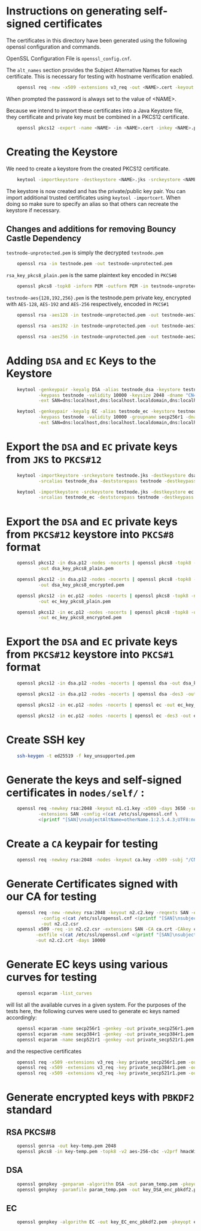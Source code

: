 # Instructions on generating self-signed certificates

The certificates in this directory have been generated using the
following openssl configuration and commands.

OpenSSL Configuration File is `openssl_config.cnf`.

The `alt_names` section provides the Subject Alternative Names for each
certificate. This is necessary for testing with hostname verification
enabled.

```bash
    openssl req -new -x509 -extensions v3_req -out <NAME>.cert -keyout <NAME>.pem -days 1460 -config openssl_config.cnf
```

When prompted the password is always set to the value of &lt;NAME&gt;.

Because we intend to import these certificates into a Java Keystore
file, they certificate and private key must be combined in a PKCS12
certificate.


```bash
    openssl pkcs12 -export -name <NAME> -in <NAME>.cert -inkey <NAME>.pem -out <NAME>.p12
```

# Creating the Keystore

We need to create a keystore from the created PKCS12 certificate.

```bash
    keytool -importkeystore -destkeystore <NAME>.jks -srckeystore <NAME>.p12 -srcstoretype pkcs12 -alias <NAME>
```

The keystore is now created and has the private/public key pair. You can
import additional trusted certificates using `keytool -importcert`. When
doing so make sure to specify an alias so that others can recreate the
keystore if necessary.

## Changes and additions for removing Bouncy Castle Dependency

`testnode-unprotected.pem` is simply the decrypted `testnode.pem`

```bash
    openssl rsa -in testnode.pem -out testnode-unprotected.pem
```

`rsa_key_pkcs8_plain.pem` is the same plaintext key encoded in `PKCS#8`

```bash
    openssl pkcs8 -topk8 -inform PEM -outform PEM -in testnode-unprotected.pem -out rsa_key_pkcs8_plain.pem -nocrypt
```

`testnode-aes{128,192,256}.pem` is the testnode.pem private key,
encrypted with `AES-128`, `AES-192` and `AES-256` respectively, encoded
in `PKCS#1`

```bash
    openssl rsa -aes128 -in testnode-unprotected.pem -out testnode-aes128.pem

    openssl rsa -aes192 -in testnode-unprotected.pem -out testnode-aes192.pem

    openssl rsa -aes256 -in testnode-unprotected.pem -out testnode-aes256.pem
```

# Adding `DSA` and `EC` Keys to the Keystore

```bash
    keytool -genkeypair -keyalg DSA -alias testnode_dsa -keystore testnode.jks -storepass testnode \
            -keypass testnode -validity 10000 -keysize 2048 -dname "CN=Density Test Node" \
            -ext SAN=dns:localhost,dns:localhost.localdomain,dns:localhost4,dns:localhost4.localdomain4,dns:localhost6,dns:localhost6.localdomain6,ip:127.0.0.1,ip:0:0:0:0:0:0:0:1

    keytool -genkeypair -keyalg EC -alias testnode_ec -keystore testnode.jks -storepass testnode \
            -keypass testnode -validity 10000 -groupname secp256r1 -dname "CN=Density Test Node" \
            -ext SAN=dns:localhost,dns:localhost.localdomain,dns:localhost4,dns:localhost4.localdomain4,dns:localhost6,dns:localhost6.localdomain6,ip:127.0.0.1,ip:0:0:0:0:0:0:0:1
```

# Export the `DSA` and `EC` private keys from `JKS` to `PKCS#12`

```bash
    keytool -importkeystore -srckeystore testnode.jks -destkeystore dsa.p12 -deststoretype PKCS12 \
            -srcalias testnode_dsa -deststorepass testnode -destkeypass testnode

    keytool -importkeystore -srckeystore testnode.jks -destkeystore ec.p12 -deststoretype PKCS12 \
            -srcalias testnode_ec -deststorepass testnode -destkeypass testnode
```

# Export the `DSA` and `EC` private keys from `PKCS#12` keystore into `PKCS#8` format

```bash
    openssl pkcs12 -in dsa.p12 -nodes -nocerts | openssl pkcs8 -topk8 -nocrypt -outform pem \
            -out dsa_key_pkcs8_plain.pem

    openssl pkcs12 -in dsa.p12 -nodes -nocerts | openssl pkcs8 -topk8 -outform pem \
            -out dsa_key_pkcs8_encrypted.pem

    openssl pkcs12 -in ec.p12 -nodes -nocerts | openssl pkcs8 -topk8 -nocrypt -outform pem \
            -out ec_key_pkcs8_plain.pem

    openssl pkcs12 -in ec.p12 -nodes -nocerts | openssl pkcs8 -topk8 -outform pem \
            -out ec_key_pkcs8_encrypted.pem
```

# Export the `DSA` and `EC` private keys from `PKCS#12` keystore into `PKCS#1` format

```bash
    openssl pkcs12 -in dsa.p12 -nodes -nocerts | openssl dsa -out dsa_key_openssl_plain.pem

    openssl pkcs12 -in dsa.p12 -nodes -nocerts | openssl dsa -des3 -out dsa_key_openssl_encrypted.pem

    openssl pkcs12 -in ec.p12 -nodes -nocerts | openssl ec -out ec_key_openssl_plain.pem

    openssl pkcs12 -in ec.p12 -nodes -nocerts | openssl ec -des3 -out ec_key_openssl_encrypted.pem
```

# Create SSH key
```bash
    ssh-keygen -t ed25519 -f key_unsupported.pem
```

# Generate the keys and self-signed certificates in `nodes/self/` :
```bash
    openssl req -newkey rsa:2048 -keyout n1.c1.key -x509 -days 3650 -subj "/CN=n1.c1" -reqexts SAN \
            -extensions SAN -config <(cat /etc/ssl/openssl.cnf \
            <(printf "[SAN]\nsubjectAltName=otherName.1:2.5.4.3;UTF8:node1.cluster1")) -out n1.c1.crt
```

# Create a `CA` keypair for testing
```bash
    openssl req -newkey rsa:2048 -nodes -keyout ca.key -x509 -subj "/CN=certAuth" -days 10000 -out ca.crt
```

# Generate Certificates signed with our CA for testing
```bash
    openssl req -new -newkey rsa:2048 -keyout n2.c2.key -reqexts SAN -extensions SAN \
             -config <(cat /etc/ssl/openssl.cnf <(printf "[SAN]\nsubjectAltName=otherName.1:2.5.4.3;UTF8:node2.cluster2"))\
             -out n2.c2.csr
    openssl x509 -req -in n2.c2.csr -extensions SAN -CA ca.crt -CAkey ca.key -CAcreateserial \
           -extfile <(cat /etc/ssl/openssl.cnf <(printf "[SAN]\nsubjectAltName=otherName.1:2.5.4.3;UTF8:node2.cluster2"))\
           -out n2.c2.crt -days 10000
```

# Generate EC keys using various curves for testing
```bash
    openssl ecparam -list_curves
```

will list all the available curves in a given system. For the purposes
of the tests here, the following curves were used to generate ec keys
named accordingly:
```bash
    openssl ecparam -name secp256r1 -genkey -out private_secp256r1.pem
    openssl ecparam -name secp384r1 -genkey -out private_secp384r1.pem
    openssl ecparam -name secp521r1 -genkey -out private_secp521r1.pem
```

and the respective certificates
```bash
    openssl req -x509 -extensions v3_req -key private_secp256r1.pem -out certificate_secp256r1.pem -days 1460 -config openssl_config.cnf
    openssl req -x509 -extensions v3_req -key private_secp384r1.pem -out certificate_secp384r1.pem -days 1460 -config openssl_config.cnf
    openssl req -x509 -extensions v3_req -key private_secp521r1.pem -out certificate_secp521r1.pem -days 1460 -config openssl_config.cnf
```

# Generate encrypted keys with `PBKDF2` standard

## RSA PKCS#8
```bash
    openssl genrsa -out key-temp.pem 2048
    openssl pkcs8 -in key-temp.pem -topk8 -v2 aes-256-cbc -v2prf hmacWithSHA512 -out key_PKCS8_enc_pbkdf2.pem
```

## DSA
```bash
    openssl genpkey -genparam -algorithm DSA -out param_temp.pem -pkeyopt pbits:2048 -pkeyopt qbits:224 -pkeyopt digest:SHA256 -pkeyopt gindex:1 -text
    openssl genpkey -paramfile param_temp.pem -out key_DSA_enc_pbkdf2.pem -aes256 -pass stdin
```

## EC
```bash
    openssl genpkey -algorithm EC -out key_EC_enc_pbkdf2.pem -pkeyopt ec_paramgen_curve:secp384r1 -pkeyopt ec_param_enc:named_curve -pass stdin
```
